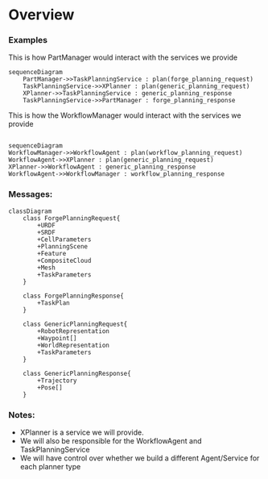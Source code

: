 # Overview

### Examples
This is how PartManager would interact with the services we provide
```mermaid
sequenceDiagram
    PartManager->>TaskPlanningService : plan(forge_planning_request)
    TaskPlanningService->>XPlanner : plan(generic_planning_request)
    XPlanner->>TaskPlanningService : generic_planning_response
    TaskPlanningService->>PartManager : forge_planning_response
```
This is how the WorkflowManager would interact with the services we provide
```mermaid

sequenceDiagram
WorkflowManager->>WorkflowAgent : plan(workflow_planning_request)
WorkflowAgent->>XPlanner : plan(generic_planning_request)
XPlanner->>WorkflowAgent : generic_planning_response
WorkflowAgent->>WorkflowManager : workflow_planning_response
```

### Messages:
```mermaid
classDiagram
    class ForgePlanningRequest{
        +URDF
        +SRDF
        +CellParameters
        +PlanningScene
        +Feature
        +CompositeCloud
        +Mesh
        +TaskParameters
    }

    class ForgePlanningResponse{
        +TaskPlan
    }

    class GenericPlanningRequest{
        +RobotRepresentation
        +Waypoint[]
        +WorldRepresentation
        +TaskParameters
    }

    class GenericPlanningResponse{
        +Trajectory
        +Pose[]
    }
```

### Notes:
- XPlanner is a service we will provide.
- We will also be responsible for the WorkflowAgent and TaskPlanningService
- We will have control over whether we build a different Agent/Service for each planner type

